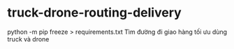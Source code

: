 # truck-drone-routing-delivery
python -m pip freeze > requirements.txt
Tìm đường đi giao hàng tối ưu dùng truck và drone
